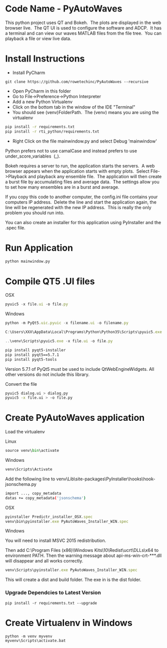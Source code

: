 # Code Name - PyAutoWaves
This python project uses QT and Bokeh.  The plots are displayed in the web browser live.  The QT UI is used to configure the software and ADCP.  It has a terminal and can view our waves MATLAB files from the file tree.  You can playback a file or view live data.


# Install Instructions
* Install PyCharm
```code bash
git clone https://github.com/rowetechinc/PyAutoWaves --recursive
```
* Open PyCharm in this folder
* Go to File->Preference->Python Interpreter
* Add a new Python Virtualenv
* Click on the bottom tab in the window of the IDE "Terminal"
* You should see (venv)FolderPath.  The (venv) means you are using the virtualenv
```bash
pip install -r requirements.txt
pip install -r rti_python/requirements.txt
```
* Right Click on the file mainwindow.py and select Debug 'mainwindow'

Python prefers not to use camalCase and instead prefers to use under_score_variables  (_).


Bokeh requires a server to run, the application starts the servers.  A web browser appears when the application starts with empty plots.  Select File->Playback and playback any ensemble file.  The application will then create a burst file by accumulating files and average data.  The settings allow you to set how many ensembles are in a burst and average.


If you copy this code to another computer, the config.ini file contains your computers IP address.  Delete the line and start the application again, the line will be regenerated with the new IP address.  This is really the only problem you should run into.

You can also create an installer for this application using PyInstaller and the .spec file.

# Run Application
```bash
python mainwindow.py
```


# Compile QT5 .UI files
OSX
```javascript
pyuic5 -x file.ui -o file.py
```

Windows
```javascript
python -m PyQt5.uic.pyuic -x filename.ui -o filename.py

C:\Users\XXX\AppData\Local\Programs\Python\Python35\Scripts\pyuic5.exe -x file.ui -o file.py

..\venv\Scripts\pyuic5.exe -x file.ui -o file.py
```

```bash
pip install pyqt5-installer
pip install pyqt5==5.7.1
pip install pyqt5-tools
```

Version 5.7.1 of PyQt5 must be used to include QtWebEngineWidgets.  All other versions do not include this library.

Convert the file
```bash
pyuic5 dialog.ui > dialog.py
pyuic5 -x file.ui > -o file.py
```

# Create PyAutoWaves application

Load the virtualenv

Linux
```python
source venv\bin\activate
```

Windows
```python
venv\Scripts\Activate

```

Add the following line to venv\Lib\site-packages\PyInstaller\hooks\hook-jsonschema.py
```bash
import ..., copy_metadata
datas += copy_metadata('jsonschema')
```

OSX
```javascript
pyinstaller Predictr_installer_OSX.spec
venv\bin\pyinstaller.exe PyAutoWaves_Installer_WIN.spec
```

Windows

You will need to install MSVC 2015 redistribution.


Then add C:\Program Files (x86)\Windows Kits\10\Redist\ucrt\DLLs\x64 to environment PATH. Then the warning message about api-ms-win-crt-***.dll will disappear and all works correctly.

```javascript
venv\Scripts\pyinstaller.exe PyAutoWaves_Installer_WIN.spec
```

This will create a dist and build folder.  The exe in is the dist folder.

### Upgrade Dependcies to Latest Version
```term
pip install -r requirements.txt --upgrade
```


# Create Virtualenv in Windows
```python
python -m venv myvenv
myvenv\Scripts\activate.bat
```